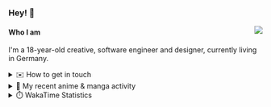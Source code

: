 ### Hey! 👋

[<img src="https://lanyard-profile-readme.vercel.app/api/228965621478588416" align="right">](https://discord.com/users/228965621478588416)

#### Who I am

I'm a 18-year-old creative, software engineer and designer, currently living in Germany.

<details>
  <summary>✉️ How to get in touch</summary>
  
> Sorted by how quickly you can expect a reply
- [Hit me up on Discord](https://discord.com/users/228965621478588416)
- [Hit me up on Twitter](https://twitter.com/cruggdev)
- [Send me a mail](mailto:me@crg.sh)
</details>


<details>
  <summary>🌸 My recent anime & manga activity</summary>
  
<!-- ANILIST_ACTIVITY:start -->

-   📺 Watched episode 3 of [Alya Sometimes Hides Her Feelings in Russian](https://anilist.co/anime/162804) (12:56, 08 August 2024)
-   📺 Rewatched 13 of [Rascal Does Not Dream of Bunny Girl Senpai](https://anilist.co/anime/101291) (13:04, 06 August 2024)
-   📺 Rewatched episode 12 of [Rascal Does Not Dream of Bunny Girl Senpai](https://anilist.co/anime/101291) (12:04, 06 August 2024)
-   📺 Plans to watch [Makeine: Too Many Losing Heroines!](https://anilist.co/anime/171457) (00:57, 06 August 2024)
-   📺 Watched episode 8 - 11 of [Rascal Does Not Dream of Bunny Girl Senpai](https://anilist.co/anime/101291) (21:16, 05 August 2024)

<!-- ANILIST_ACTIVITY:end -->
</details>

<details>
  <summary>⏱️ WakaTime Statistics</summary>

<!--START_SECTION:waka-->

```txt
From: 01 August 2024 - To: 08 August 2024

Svelte       1 hr 10 mins    ██████████████▒░░░░░░░░░░   57.60 %
YAML         39 mins         ████████░░░░░░░░░░░░░░░░░   31.79 %
TypeScript   8 mins          █▓░░░░░░░░░░░░░░░░░░░░░░░   06.93 %
Markdown     2 mins          ▓░░░░░░░░░░░░░░░░░░░░░░░░   02.42 %
Other        0 secs          ░░░░░░░░░░░░░░░░░░░░░░░░░   00.47 %
```

<!--END_SECTION:waka-->
</details>

